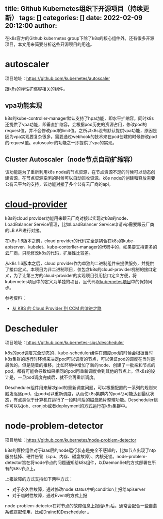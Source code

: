 title: Github Kubernetes组织下开源项目（持续更新）
tags: []
categories: []
date: 2022-02-09 20:12:00
author:
---
在k8s官方的Github kubernetes group下除了k8s的核心组件外，还有很多开源项目，本文用来简要分析这些开源项目的用途。

# autoscaler
项目地址：https://github.com/kubernetes/autoscaler

跟k8s的弹性扩缩容相关的组件。

## vpa功能实现
k8s的kube-controller-manager默认支持了hpa功能，即水平扩缩容。同时k8s还提供了vpa功能，即垂直扩缩容，会根据pod历史的资源占用，修改pod的request值，并不会修改pod的limit值。之所以k8s没有默认提供vpa功能，原因是因为vpa实现要复杂很多，需要通过webhook的技术来在pod创建的时候修改pod的request值。autoscaler的功能之一即提供了vpa的实现。

## Cluster Autoscaler（node节点自动扩缩容）

该功能是为了重新利用k8s node的节点资源，在节点资源不足的时候可以动态创建资源，在节点资源空闲的时候可以自动回收资源。k8s node的创建和释放需要公有云平台的支持，该功能对接了多个公有云厂商的api。

# [cloud-provider](https://github.com/kubernetes/cloud-provider)

k8s的cloud provider功能用来跟云厂商对接以实现对k8s的node、LoadBalancer Service管理，比如LoadBalancer Service申请vip需要跟云厂商的LB API进行对接。

在k8s 1.6版本之前，cloud provider的代码完全是耦合在k8s的kube-apiserver、kubelet、kube-contorller-manager的代码中的，如果要支持更多的云厂商，只能修改k8s的代码，扩展性比较差。

从k8s 1.6版本之后，cloud provider作为单独的二进制组件来提供服务，并提供了接口定义。本项目为非二进制项目，仅包含k8s的cloud-provider机制的接口定义，为了让第三方的cloud-provider的实现项目引用接口定义方便，将kubernetes项目中的定义为单独的项目，且代码跟[kubernetes项目](https://github.com/kubernetes/kubernetes/tree/master/staging/src/k8s.io/cloud-provider)中的保持同步。

参考资料：
- [从 K8S 的 Cloud Provider 到 CCM 的演进之路](https://mp.weixin.qq.com/s/a_540yJ1EGVroJ9TpvYtPw)


# Descheduler
项目地址：https://github.com/kubernetes-sigs/descheduler

k8s的pod调度完全动态的，kube-scheduler组件在调度pod的时候会根据当时k8s集群的运行时环境来决定pod可以调度的节点，可以保证pod的调度在当时是最优的。但是随着的推移，比如环境中增加了新的node、创建了一批亲和节点的pod，都有可能会导致如果相同的pod再重新调度会到其他的节点上。但k8s的设计是，一旦pod调度完成后，就不会再重新调度。

Descheduler组件用来解决pod的重新调度问题，可以根据配置的一系列的规则来触发驱逐pod，让pod可以重新调度，从而使k8s集群内的pod尽可能达到最优状态，有点类似于计算机在运行了一段时间后的磁盘脆片整理功能。Descheduler组件可以以job、cronjob或者deployment的方式运行在k8s集群中。

# node-problem-detector
项目地址：https://github.com/kubernetes/node-problem-detector

k8s的管控组件对于iaas层的node运行状态是完全不感知的，比如节点出现了ntp服务挂掉、硬件告警（cpu、内存、磁盘故障）、内核死锁。node-problem-detector旨在将node节点的问题通知给k8s组件，以DaemonSet的方式部署在所有的k8s节点上。

上报故障的方式支持如下两种方式：
- 对于永久性故障，通过修改node status中的condition上报给apiserver
- 对于临时性故障，通过Event的方式上报

node-problem-detector在将节点的故障信息上报给k8s后，通常会配合一些自愈系统搭配使用，比如Draino和Descheduler 。